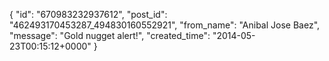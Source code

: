  {
   "id": "670983232937612",
   "post_id": "462493170453287_494830160552921",
   "from_name": "Anibal Jose Baez",
   "message": "Gold nugget alert!",
   "created_time": "2014-05-23T00:15:12+0000"
 }
